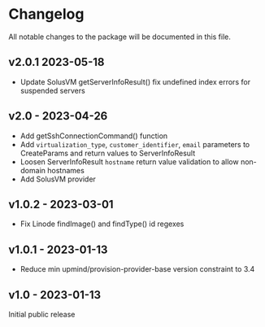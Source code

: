 # Changelog

All notable changes to the package will be documented in this file.

## v2.0.1 2023-05-18

- Update SolusVM getServerInfoResult() fix undefined index errors for suspended
  servers

## v2.0 - 2023-04-26

- Add getSshConnectionCommand() function
- Add `virtualization_type`, `customer_identifier`, `email` parameters to CreateParams
  and return values to ServerInfoResult
- Loosen ServerInfoResult `hostname` return value validation to allow non-domain
  hostnames
- Add SolusVM provider

## v1.0.2 - 2023-03-01

- Fix Linode findImage() and findType() id regexes

## v1.0.1 - 2023-01-13

- Reduce min upmind/provision-provider-base version constraint to 3.4

## v1.0 - 2023-01-13

Initial public release
